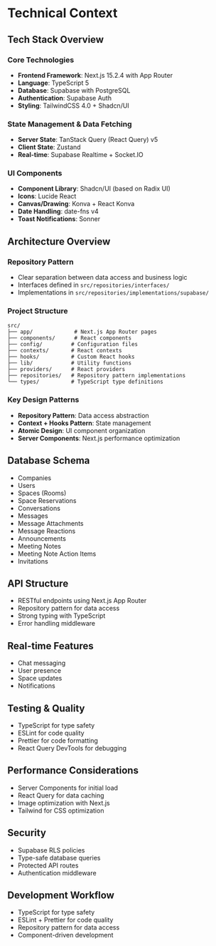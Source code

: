 # Technical Context

## Tech Stack Overview

### Core Technologies
- **Frontend Framework**: Next.js 15.2.4 with App Router
- **Language**: TypeScript 5
- **Database**: Supabase with PostgreSQL
- **Authentication**: Supabase Auth
- **Styling**: TailwindCSS 4.0 + Shadcn/UI

### State Management & Data Fetching
- **Server State**: TanStack Query (React Query) v5
- **Client State**: Zustand
- **Real-time**: Supabase Realtime + Socket.IO

### UI Components
- **Component Library**: Shadcn/UI (based on Radix UI)
- **Icons**: Lucide React
- **Canvas/Drawing**: Konva + React Konva
- **Date Handling**: date-fns v4
- **Toast Notifications**: Sonner

## Architecture Overview

### Repository Pattern
- Clear separation between data access and business logic
- Interfaces defined in `src/repositories/interfaces/`
- Implementations in `src/repositories/implementations/supabase/`

### Project Structure
```
src/
├── app/             # Next.js App Router pages
├── components/      # React components
├── config/         # Configuration files
├── contexts/       # React contexts
├── hooks/          # Custom React hooks
├── lib/            # Utility functions
├── providers/      # React providers
├── repositories/   # Repository pattern implementations
└── types/          # TypeScript type definitions
```

### Key Design Patterns
- **Repository Pattern**: Data access abstraction
- **Context + Hooks Pattern**: State management
- **Atomic Design**: UI component organization
- **Server Components**: Next.js performance optimization

## Database Schema
- Companies
- Users
- Spaces (Rooms)
- Space Reservations
- Conversations
- Messages
- Message Attachments
- Message Reactions
- Announcements
- Meeting Notes
- Meeting Note Action Items
- Invitations

## API Structure
- RESTful endpoints using Next.js App Router
- Repository pattern for data access
- Strong typing with TypeScript
- Error handling middleware

## Real-time Features
- Chat messaging
- User presence
- Space updates
- Notifications

## Testing & Quality
- TypeScript for type safety
- ESLint for code quality
- Prettier for code formatting
- React Query DevTools for debugging

## Performance Considerations
- Server Components for initial load
- React Query for data caching
- Image optimization with Next.js
- Tailwind for CSS optimization

## Security
- Supabase RLS policies
- Type-safe database queries
- Protected API routes
- Authentication middleware

## Development Workflow
- TypeScript for type safety
- ESLint + Prettier for code quality
- Repository pattern for data access
- Component-driven development
